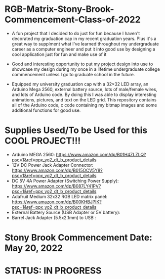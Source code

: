# RGB-Matrix-Stony-Brook-Commencement-Class-of-2022

* A fun project that I decided to do just for fun because I haven't decorated my graduation cap 
in my recent graduation years. Plus it's a great way to supplment what I've learned throughout my undergraduate 
career as a computer engineer and put it into good use by designing a cool application just for fun and make use
of it

* Good and interesting opportunity to put my project design into use to showcase my design during my once in
a lifetime undergraduate college commencement unless I go to graduate school in the future.

* Equipped my university graduation cap with a 32×32 LED array, an Arduino Mega 2560, external battery source, lots of male/female wires, 
and lots of Arduino code. By doing this I was able to display interesting animations, pictures, and text on the LED grid. This 
repository contains all of the Arduino code, c code containing my bitmap images and some additional functions for good use.

# Supplies Used/To be Used for this COOL PROJECT!!!
  * Arduino MEGA 2560: https://www.amazon.com/dp/B01H4ZLZLQ?psc=1&ref=ppx_yo2_dt_b_product_details
  * 12V DC Power Jack Adapter Connector: https://www.amazon.com/dp/B015OCV5Y8?psc=1&ref=ppx_yo2_dt_b_product_details
  * DC 5V 4A Power Adapter (Switching Power Supply): https://www.amazon.com/dp/B087LY41PV?psc=1&ref=ppx_yo2_dt_b_product_details
  * Adafruit Medium 32x32 RGB LED matrix panel: https://www.amazon.com/dp/B00KHBJPIK?psc=1&ref=ppx_yo2_dt_b_product_details
  * External Battery Source (USB Adapter or 5V battery): 
  * Barrel Jack Adapter (5.5x2.1mm) to USB : 
  
# Stony Brook Commencement Date: May 20, 2022

# STATUS: IN PROGRESS
